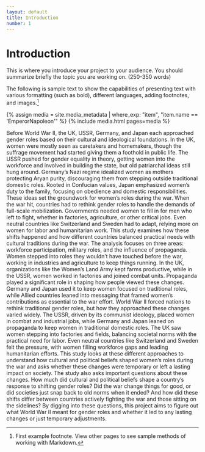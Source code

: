 ```yaml
---
layout: default
title: Introduction
number: 1
---
```

# Introduction

This is where you introduce your project to your audience. You should summarize briefly the topic you are working on. (250-350 words)

The following is sample text to show the capabilities of presenting text with various formatting (such as bold), different languages, adding footnotes, and images.[^1]

{% assign media = site.media_metadata | where_exp: "item", "item.name == 'EmperorNapoleon'" %}
{% include media.html pages=media %}


Before World War II, the UK, USSR, Germany, and Japan each approached gender roles based on their cultural and ideological foundations. In the UK, women were mostly seen as caretakers and homemakers, though the suffrage movement had started giving them a foothold in public life. The USSR pushed for gender equality in theory, getting women into the workforce and involved in building the state, but old patriarchal ideas still hung around. Germany’s Nazi regime idealized women as mothers protecting Aryan purity, discouraging them from stepping outside traditional domestic roles. Rooted in Confucian values, Japan emphasized women’s duty to the family, focusing on obedience and domestic responsibilities. These ideas set the groundwork for women’s roles during the war.
When the war hit, countries had to rethink gender roles to handle the demands of full-scale mobilization. Governments needed women to fill in for men who left to fight, whether in factories, agriculture, or other critical jobs. Even neutral countries like Switzerland and Sweden had to adapt, relying more on women for labor and humanitarian work. This study examines how these shifts happened and how different countries balanced practical needs with cultural traditions during the war.
The analysis focuses on three areas: workforce participation, military roles, and the influence of propaganda. Women stepped into roles they wouldn’t have touched before the war, working in industries and agriculture to keep things running. In the UK, organizations like the Women’s Land Army kept farms productive, while in the USSR, women worked in factories and joined combat units. Propaganda played a significant role in shaping how people viewed these changes. Germany and Japan used it to keep women focused on traditional roles, while Allied countries leaned into messaging that framed women’s contributions as essential to the war effort.
World War II forced nations to rethink traditional gender roles, but how they approached these changes varied widely. The USSR, driven by its communist ideology, placed women in combat and industrial jobs, while Germany and Japan leaned on propaganda to keep women in traditional domestic roles. The UK saw women stepping into factories and fields, balancing societal norms with the practical need for labor. Even neutral countries like Switzerland and Sweden felt the pressure, with women filling workforce gaps and leading humanitarian efforts. This study looks at these different approaches to understand how cultural and political beliefs shaped women’s roles during the war and asks whether these changes were temporary or left a lasting impact on society.
The study also asks important questions about these changes. How much did cultural and political beliefs shape a country’s response to shifting gender roles? Did the war change things for good, or did societies just snap back to old norms when it ended? And how did these shifts differ between countries actively fighting the war and those sitting on the sidelines? By digging into these questions, this project aims to figure out what World War II meant for gender roles and whether it led to any lasting changes or just temporary adjustments.


[^1]: First example footnote. View other pages to see sample methods of working with Markdown.
[^2]: I copied this text from this [website](https://www.lipsum.com/feed/html) 

